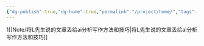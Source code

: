 ```yaml
---
{"dg-publish":true,"dg-home":true,"permalink":"/project/home/","tags":["gardenEntry"],"dgPassFrontmatter":true}
---
```


1[[Note/将L先生说的文章丢给ai分析写作方法和技巧\|将L先生说的文章丢给ai分析写作方法和技巧]]